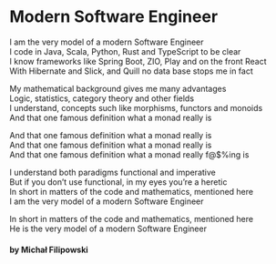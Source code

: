 # Modern Software Engineer

I am the very model of a modern Software Engineer  
I code in Java, Scala, Python, Rust and TypeScript to be clear  
I know frameworks like Spring Boot, ZIO, Play and on the front React  
With Hibernate and Slick, and Quill no data base stops me in fact  

My mathematical background gives me many advantages  
Logic, statistics, category theory and other fields  
I understand, concepts such like morphisms, functors and monoids  
And that one famous definition what a monad really is  

And that one famous definition what a monad really is  
And that one famous definition what a monad really is  
And that one famous definition what a monad really f@$%ing is  

I understand both paradigms functional and imperative  
But if you don’t use functional, in my eyes you’re a heretic  
In short in matters of the code and mathematics, mentioned here  
I am the very model of a modern Software Engineer  

In short in matters of the code and mathematics, mentioned here  
He is the very model of a modern Software Engineer  

#### by Michał Filipowski
